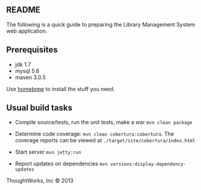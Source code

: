 ## README

The following is a quick guide to preparing the Library Management System web application.

Prerequisites
-------------

* jdk 1.7
* mysql 5.6
* maven 3.0.5

Use [homebrew](http://mxcl.github.com/homebrew/) to install the stuff you need.


Usual build tasks
-----------------

* Compile source/tests, run the unit tests, make a war
`mvn clean package`

* Determine code coverage: `mvn clean cobertura:cobertura`.
The coverage reports can be viewed at `./target/site/cobertura/index.html`

* Start server
`mvn jetty:run`

* Report updates on dependencies
`mvn versions:display-dependency-updates`

ThoughtWorks, Inc &copy; 2013
